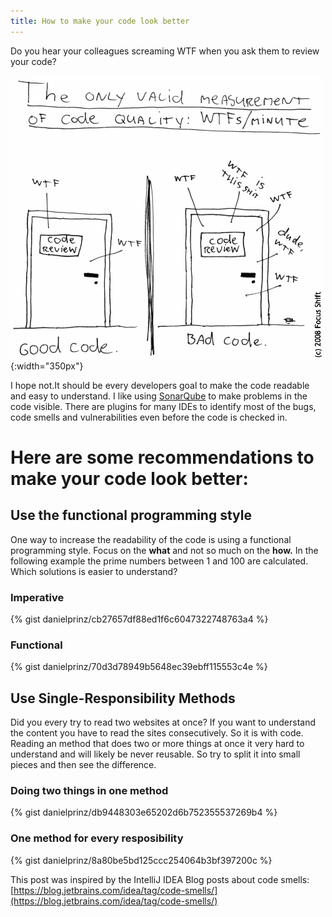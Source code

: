 ```yaml
---
title: How to make your code look better
---
```


Do you hear your colleagues screaming WTF when you ask them to review your code?

![wtfs](/img/2017-10-01-how-to-remove-code-smells/amout_of_wtfs.png){:width="350px"}

I hope not.It should be every developers goal to make the code readable and easy to understand. I like using [SonarQube](https://www.sonarqube.org/) to make problems in the code visible. There are plugins for many IDEs to identify most of the bugs, code smells and vulnerabilities even before the code is checked in.  
  
# Here are some recommendations to make your code look better:
## Use the functional programming style
One way to increase the readability of the code is using a functional programming style. Focus on the **what** and not so much on the **how.** In the following example the prime numbers between 1 and 100 are calculated. Which solutions is easier to understand?

### Imperative
{% gist danielprinz/cb27657df88ed1f6c6047322748763a4 %}

### Functional
{% gist danielprinz/70d3d78949b5648ec39ebff115553c4e %}

## Use Single-Responsibility Methods
Did you every try to read two websites at once? If you want to understand the content you have to read the sites consecutively. So it is with code. Reading an method that does two or more things at once it very hard to understand and will likely be never reusable. So try to split it into small pieces and then see the difference.

### Doing two things in one method
{% gist danielprinz/db9448303e65202d6b752355537269b4 %}

### One method for every resposibility
{% gist danielprinz/8a80be5bd125ccc254064b3bf397200c %}


This post was inspired by the IntelliJ IDEA Blog posts about code smells: [https://blog.jetbrains.com/idea/tag/code-smells/](https://blog.jetbrains.com/idea/tag/code-smells/)